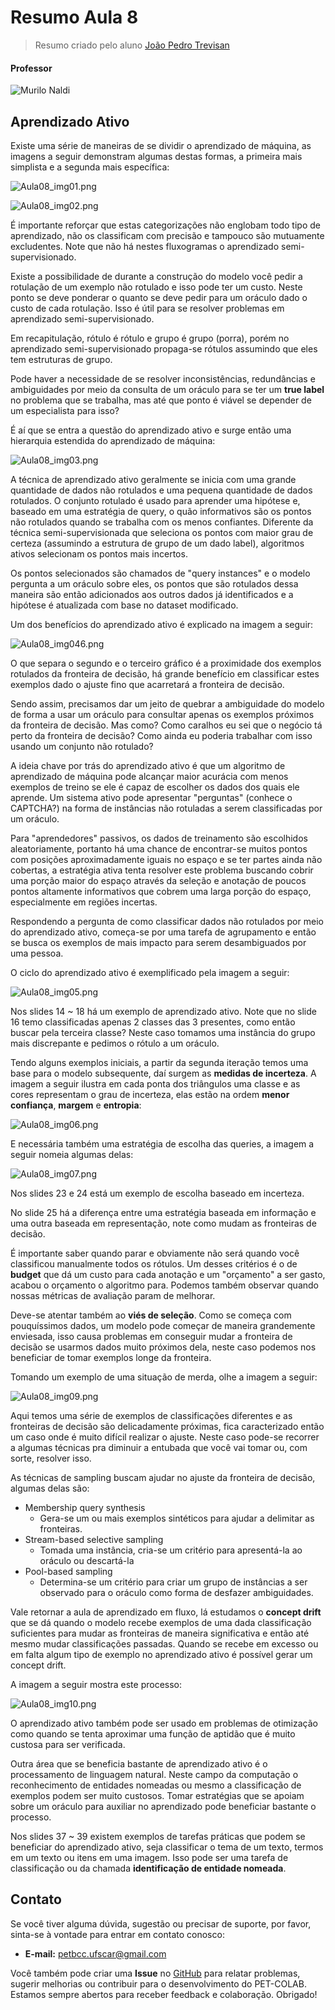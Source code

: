 # Resumo Aula 8
> Resumo criado pelo aluno [João Pedro Trevisan](https://www.linkedin.com/in/joao-pedro-trevisan)

#### Professor
![Murilo Naldi](https://img.shields.io/badge/Murilo_Coelho_Naldi-%2300599C.svg?style=for-the-badge&logo=GoogleScholar&logoColor=white)

## Aprendizado Ativo
Existe uma série de maneiras de se dividir o aprendizado de máquina, as imagens a seguir demonstram algumas destas formas, a primeira mais simplista e a segunda mais específica:

![Aula08_img01.png](https://raw.githubusercontent.com/petbccufscar/.github/main/pet-colab/AM2/Aula08_img01.png)


![Aula08_img02.png](https://raw.githubusercontent.com/petbccufscar/.github/main/pet-colab/AM2/Aula08_img02.png)


É importante reforçar que estas categorizações não englobam todo tipo de aprendizado, não os classificam com precisão e tampouco são mutuamente excludentes. Note que não há nestes fluxogramas o aprendizado semi-supervisionado.

Existe a possibilidade de durante a construção do modelo você pedir a rotulação de um exemplo não rotulado e isso pode ter um custo. Neste ponto se deve ponderar o quanto se deve pedir para um oráculo dado o custo de cada rotulação. Isso é útil para se resolver problemas em aprendizado semi-supervisionado.

Em recapitulação, rótulo é rótulo e grupo é grupo (porra), porém no aprendizado semi-supervisionado propaga-se rótulos assumindo que eles tem estruturas de grupo.

Pode haver a necessidade de se resolver inconsistências, redundâncias e ambiguidades por meio da consulta de um oráculo para se ter um **true label** no problema que se trabalha, mas até que ponto é viável se depender de um especialista para isso? 

É aí que se entra a questão do aprendizado ativo e surge então uma hierarquia estendida do aprendizado de máquina:

![Aula08_img03.png](https://raw.githubusercontent.com/petbccufscar/.github/main/pet-colab/AM2/Aula08_img03.png)


A técnica de aprendizado ativo geralmente se inicia com uma grande quantidade de dados não rotulados e uma pequena quantidade de dados rotulados. O conjunto rotulado é usado para aprender uma hipótese e, baseado em uma estratégia de query, o quão informativos são os pontos não rotulados quando se trabalha com os menos confiantes. Diferente da técnica semi-supervisionada que seleciona os pontos com maior grau de certeza (assumindo a estrutura de grupo de um dado label), algoritmos ativos selecionam os pontos mais incertos.

Os pontos selecionados são chamados de "query instances" e o modelo pergunta a um oráculo sobre eles, os pontos que são rotulados dessa maneira são então adicionados aos outros dados já identificados e a hipótese é atualizada com base no dataset modificado.

Um dos benefícios do aprendizado ativo é explicado na imagem a seguir:

![Aula08_img046.png](https://raw.githubusercontent.com/petbccufscar/.github/main/pet-colab/AM2/Aula08_img04.png)


O que separa o segundo e o terceiro gráfico é a proximidade dos exemplos rotulados da fronteira de decisão, há grande benefício em classificar estes exemplos dado o ajuste fino que acarretará a fronteira de decisão.

Sendo assim, precisamos dar um jeito de quebrar a ambiguidade do modelo de forma a usar um oráculo para consultar apenas os exemplos próximos da fronteira de decisão. Mas como? Como caralhos eu sei que o negócio tá perto da fronteira de decisão? Como ainda eu poderia trabalhar com isso usando um conjunto não rotulado?

A ideia chave por trás do aprendizado ativo é que um algoritmo de aprendizado de máquina pode alcançar maior acurácia  com menos exemplos de treino se ele é capaz de escolher os dados dos quais ele aprende. Um sistema ativo pode apresentar "perguntas" (conhece o CAPTCHA?) na forma de instâncias não rotuladas a serem classificadas por um oráculo.

Para "aprendedores" passivos, os dados de treinamento são escolhidos aleatoriamente, portanto há uma chance de encontrar-se muitos pontos com posições aproximadamente iguais no espaço e se ter partes ainda não cobertas, a estratégia ativa tenta resolver este problema buscando cobrir uma porção maior do espaço através da seleção e anotação de poucos pontos altamente informativos que cobrem uma larga porção do espaço, especialmente em regiões incertas.

Respondendo a pergunta de como classificar dados não rotulados por meio do aprendizado ativo, começa-se por uma tarefa de agrupamento e então se busca os exemplos de mais impacto para serem desambiguados por uma pessoa.

O ciclo do aprendizado ativo é exemplificado pela imagem a seguir:

![Aula08_img05.png](https://raw.githubusercontent.com/petbccufscar/.github/main/pet-colab/AM2/Aula08_img05.png)

Nos slides 14 ~ 18 há um exemplo de aprendizado ativo. Note que no slide 16 temo classificadas apenas 2 classes das 3 presentes, como então buscar pela terceira classe? Neste caso tomamos uma instância do grupo mais discrepante e pedimos o rótulo a um oráculo.

Tendo alguns exemplos iniciais, a partir da segunda iteração temos uma base para o modelo subsequente, daí surgem as **medidas de incerteza**. A imagem a seguir ilustra em cada ponta dos triângulos uma classe e as cores representam o grau de incerteza, elas estão na ordem **menor confiança**, **margem** e **entropia**:

![Aula08_img06.png](https://raw.githubusercontent.com/petbccufscar/.github/main/pet-colab/AM2/Aula08_img06.png)

E necessária também uma estratégia de escolha das queries, a imagem a seguir nomeia algumas delas:

![Aula08_img07.png](https://raw.githubusercontent.com/petbccufscar/.github/main/pet-colab/AM2/Aula08_img07.png)

Nos slides 23 e 24 está um exemplo de escolha baseado em incerteza.

No slide 25 há a diferença entre uma estratégia baseada em informação e uma outra baseada em representação, note como mudam as fronteiras de decisão.

É importante saber quando parar e obviamente não será quando você classificou manualmente todos os rótulos. Um desses critérios é o de **budget** que dá um custo para cada anotação e um "orçamento" a ser gasto, acabou o orçamento o algoritmo para. Podemos também observar quando nossas métricas de avaliação param de melhorar.

Deve-se atentar também ao **viés de seleção**. Como se começa com pouquíssimos dados, um modelo pode começar de maneira grandemente enviesada, isso causa problemas em conseguir mudar a fronteira de decisão se usarmos dados muito próximos dela, neste caso podemos nos beneficiar de tomar exemplos longe da fronteira.

Tomando um exemplo de uma situação de merda, olhe a imagem a seguir:

![Aula08_img09.png](https://raw.githubusercontent.com/petbccufscar/.github/main/pet-colab/AM2/Aula08_img09.png)

Aqui temos uma série de exemplos de classificações diferentes e as fronteiras de decisão são delicadamente próximas, fica caracterizado então um caso onde é muito difícil realizar o ajuste. Neste caso pode-se recorrer a algumas técnicas pra diminuir a entubada que você vai tomar ou, com sorte, resolver isso.

As técnicas de sampling buscam ajudar no ajuste da fronteira de decisão, algumas delas são:
+ Membership query synthesis
	+ Gera-se um ou mais exemplos sintéticos para ajudar a delimitar as fronteiras.
+ Stream-based selective sampling
	+ Tomada uma instância, cria-se um critério para apresentá-la ao oráculo ou descartá-la
+ Pool-based sampling
	+ Determina-se um critério para criar um grupo de instâncias a ser observado para o oráculo como forma de desfazer ambiguidades.

Vale retornar a aula de aprendizado em fluxo, lá estudamos o **concept drift** que se dá quando o modelo recebe exemplos de uma dada classificação suficientes para mudar as fronteiras de maneira significativa e então até mesmo mudar classificações passadas. Quando se recebe em excesso ou em falta algum tipo de exemplo no aprendizado ativo é possível gerar um concept drift.

A imagem a seguir mostra este processo:

![Aula08_img10.png](https://raw.githubusercontent.com/petbccufscar/.github/main/pet-colab/AM2/Aula08_img10.png)

O aprendizado ativo também pode ser usado em problemas de otimização como quando se tenta aproximar uma função de aptidão que é muito custosa para ser verificada.

Outra área que se beneficia bastante de aprendizado ativo é o processamento de linguagem natural. Neste campo da computação o reconhecimento de entidades nomeadas ou mesmo a classificação de exemplos podem ser muito custosos. Tomar estratégias que se apoiam sobre um oráculo para auxiliar no aprendizado pode beneficiar bastante o processo.

Nos slides 37 ~ 39 existem exemplos de tarefas práticas que podem se beneficiar do aprendizado ativo, seja classificar o tema de um texto, termos em um texto ou itens em uma imagem. Isso pode ser uma tarefa de classificação ou da chamada **identificação de entidade nomeada**.

## Contato

Se você tiver alguma dúvida, sugestão ou precisar de suporte, por favor, sinta-se à vontade para entrar em contato conosco:

- **E-mail:** petbcc.ufscar@gmail.com

Você também pode criar uma **Issue** no [GitHub](https://github.com/petbccufscar/pet-colab/issues) para relatar problemas, sugerir melhorias ou contribuir para o desenvolvimento do PET-COLAB. Estamos sempre abertos para receber feedback e colaboração. Obrigado!
